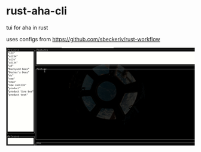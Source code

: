 # rust-aha-cli
tui for aha in rust

uses configs from https://github.com/sbeckeriv/rust-workflow

![example](https://raw.githubusercontent.com/sbeckeriv/rust-aha-cli/master/interaction.gif)
